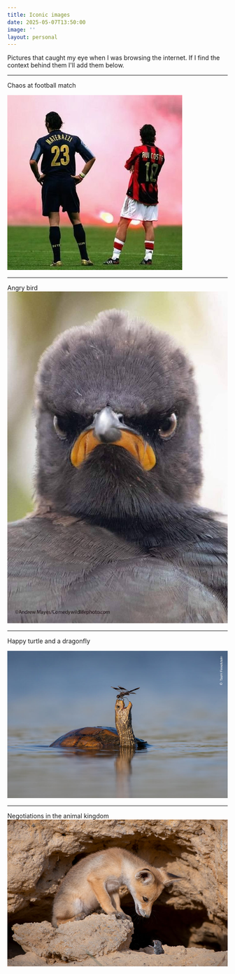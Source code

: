 ```yaml
---
title: Iconic images
date: 2025-05-07T13:50:00
image: ''
layout: personal
---
```

Pictures that caught my eye when I was browsing the internet. If I find the context behind them I'll add them below.

---

Chaos at football match

![](/assets/images/photo_5924816344866472352_x.jpg)


---

Angry bird![](/assets/images/Serious_bird.jpg)

---

Happy turtle and a dragonfly

![](/assets/images/happy%20turtle.jpg)

---

Negotiations in the animal kingdom![](/assets/images/fox_negotiation.jpg)
